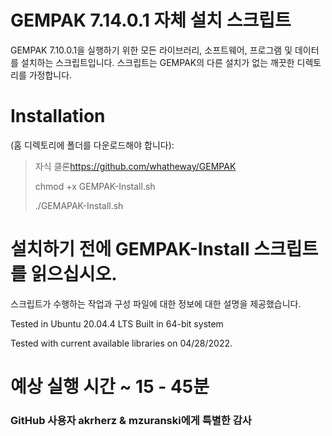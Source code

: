 # GEMPAK 7.14.0.1 자체 설치 스크립트

GEMPAK 7.10.0.1을 실행하기 위한 모든 라이브러리, 소프트웨어, 프로그램 및 데이터를 설치하는 스크립트입니다. 스크립트는 GEMPAK의 다른 설치가 없는 깨끗한 디렉토리를 가정합니다.

# Installation

(홈 디렉토리에 폴더를 다운로드해야 합니다):

> 자식 클론<https://github.com/whatheway/GEMPAK>
>
> chmod +x GEMPAK-Install.sh
>
> ./GEMAPAK-Install.sh

# 설치하기 전에 GEMPAK-Install 스크립트를 읽으십시오.

스크립트가 수행하는 작업과 구성 파일에 대한 정보에 대한 설명을 제공했습니다.

Tested in Ubuntu 20.04.4 LTS
Built in 64-bit system

Tested with current available libraries on 04/28/2022. 

# 예상 실행 시간 ~ 15 - 45분

### GitHub 사용자 akrherz & mzuranski에게 특별한 감사
